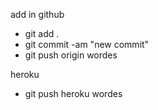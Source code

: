 add in github

- git add .
- git commit -am "new commit"
- git push origin wordes

heroku

- git push heroku wordes
